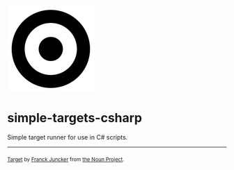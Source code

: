 ![Icon](/simple-targets-csharp.png)

# simple-targets-csharp
Simple target runner for use in C# scripts.

---

<sub>[Target](https://thenounproject.com/term/target/345443) by [Franck Juncker](https://thenounproject.com/franckjuncker/) from [the Noun Project](https://thenounproject.com/).</sub>
